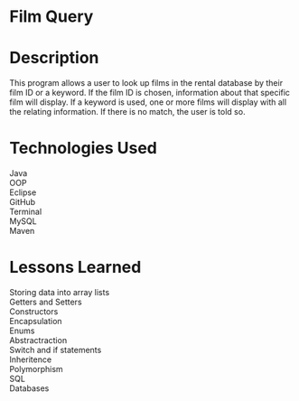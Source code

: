 # Film Query

# Description
This program allows a user to look up films in the rental database by their film ID or a keyword. If the film ID is chosen, information about that specific film will display. If a keyword is used, one or more films will display with all the relating information. If there is no match, the user is told so.

# Technologies Used
Java
<br>
OOP
<br>
Eclipse
<br>
GitHub
<br>
Terminal
<br>
MySQL
<br>
Maven

# Lessons Learned
Storing data into array lists
<br>
Getters and Setters
<br>
Constructors
<br>
Encapsulation
<br>
Enums
<br>
Abstractraction
<br>
Switch and if statements
<br>
Inheritence
<br>
Polymorphism
<br>
SQL
<br>
Databases
